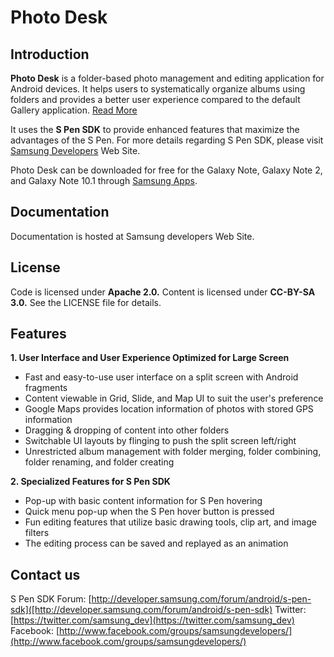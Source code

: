 Photo Desk
============================

Introduction
------------

__Photo Desk__ is a folder-based photo management and editing application for Android devices. It helps users to systematically organize albums using folders and provides a better user experience compared to the default Gallery application. [Read More](http://developer.samsung.com/events/developer-blog/blog/PhotoDesk-the-Application-fully-utilizing-GALAXY-Note-s-Large-Screen-and-S-Pen-SDK)

It uses the __S Pen SDK__ to provide enhanced features that maximize the advantages of the S Pen. For more details regarding S Pen SDK, please visit [Samsung Developers](http://developer.samsung.com/s-pen-sdk) Web Site.

Photo Desk can be downloaded for free for the Galaxy Note, Galaxy Note 2, and Galaxy Note 10.1 through [Samsung Apps](http://www.samsungapps.com/topApps/topAppsDetail.as?productId=000000500108).



Documentation
------------

Documentation is hosted at Samsung developers Web Site.



License
------------
Code is licensed under __Apache 2.0.__ Content is licensed under __CC-BY-SA 3.0.__ See the LICENSE file for details.



Features
------------
__1.  User Interface and User Experience Optimized for Large Screen__
  -	Fast and easy-to-use user interface on a split screen with Android fragments
  -	Content viewable in Grid, Slide, and Map UI to suit the user's preference
  -	Google Maps provides location information of photos with stored GPS information
  -	Dragging & dropping of content into other folders
  -	Switchable UI layouts by flinging to push the split screen left/right
  -	Unrestricted album management with folder merging, folder combining, folder renaming, and folder creating

__2.	Specialized Features for S Pen SDK__
  -	Pop-up with basic content information for S Pen hovering
  -	Quick menu pop-up when the S Pen hover button is pressed
  -	Fun editing features that utilize basic drawing tools, clip art, and image filters
  -	The editing process can be saved and replayed as an animation



Contact us
------------
S Pen SDK Forum: [http://developer.samsung.com/forum/android/s-pen-sdk]([http://developer.samsung.com/forum/android/s-pen-sdk)
Twitter: [https://twitter.com/samsung_dev](https://twitter.com/samsung_dev)
Facebook: [http://www.facebook.com/groups/samsungdevelopers/](http://www.facebook.com/groups/samsungdevelopers/)